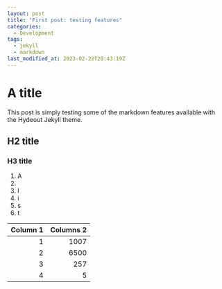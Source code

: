 ```yaml
---
layout: post
title: "First post: testing features"
categories:
  - Development
tags:
  - jekyll
  - markdown
last_modified_at: 2023-02-22T20:43:19Z
---
```


# A title

This post is simply testing some of the markdown features available with the Hydeout Jekyll theme.

## H2 title

### H3 title

1. A
2. 
3. l
4. i
5. s
6. t

| Column 1 | Columns 2 |
| -------: | --------: |
|    1     |   1007    |
|    2     |   6500    |
|    3     |    257    |
|    4     |      5    |

